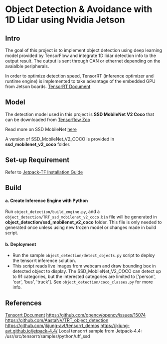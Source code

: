 # Object Detection & Avoidance with 1D Lidar using Nvidia Jetson

## Intro
The goal of this project is to implement object detection using deep learning model provided by TensorFlow and integrate 1D lidar detection info to the output result. The output is sent through CAN or ethernet depending on the avaialble peripherals. 

In order to optimize detection speed, TensorRT (inference optimizer and runtime engine) is implemented to take advantage of the embedded GPU from Jetson boards. [TensorRT Document](https://docs.nvidia.com/deeplearning/tensorrt/developer-guide/index.html#:~:text=Figure%201.,power%20efficiency%2C%20and%20memory%20consumption.) 

## Model
The detection model used in this project is **SSD MobileNet V2 Coco** that can be downloaded from [Tensorflow Zoo](https://github.com/tensorflow/models/blob/master/research/object_detection/g3doc/detection_model_zoo.md)

Read more on SSD MobileNet [here](https://honingds.com/blog/ssd-single-shot-object-detection-mobilenet-opencv/)

A version of SSD_MobileNet_V2_COCO is provided in **ssd_mobilenet_v2_coco** folder. 

## Set-up Requirement
Refer to [Jetpack-TF Installation Guide](./jetpack_installation.md)

## Build
#### a. Create Inference Engine with Python
Run `object_detection/build_engine.py`, and a `object_detection/TRT_ssd_mobilenet_v2_coco.bin` file will be generated in **object_detection/ssd_mobilenet_v2_coco** folder.
This file is only needed to generated once unless using new frozen model or changes made in build script.

#### b. Deployment
- Run the sample `object_detection/detect_objects.py` script to deploy the tensorrt inference solution.
- This script reads live images from webcam and draw bounding box in detected object to display. The SSD_MobileNet_V2_COCO can detect up to 91 categories, but the interested categories are limited to ['person', 'car', 'bus', 'truck']. See `object_detection/coco_classes.py` for more info. 

## References
[Tensorrt Document](https://docs.nvidia.com/deeplearning/tensorrt/developer-guide/index.html)
https://github.com/opencv/opencv/issues/15074
https://github.com/AastaNV/TRT_object_detection
https://github.com/jkjung-avt/tensorrt_demos
https://jkjung-avt.github.io/jetpack-4.4/
Local tensorrt sample from Jetpack-4.4: /usr/src/tensorrt/samples/python/uff_ssd
